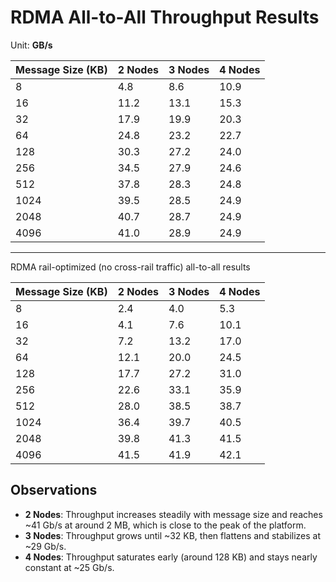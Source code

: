 # RDMA All-to-All Throughput Results

Unit: **GB/s**

| Message Size (KB) | 2 Nodes | 3 Nodes | 4 Nodes |
|-------------------|---------|---------|---------|
| 8                 | 4.8     | 8.6     | 10.9    |
| 16                | 11.2    | 13.1    | 15.3    |
| 32                | 17.9    | 19.9    | 20.3    |
| 64                | 24.8    | 23.2    | 22.7    |
| 128               | 30.3    | 27.2    | 24.0    |
| 256               | 34.5    | 27.9    | 24.6    |
| 512               | 37.8    | 28.3    | 24.8    |
| 1024              | 39.5    | 28.5    | 24.9    |
| 2048              | 40.7    | 28.7    | 24.9    |
| 4096              | 41.0    | 28.9    | 24.9    |

---

RDMA rail-optimized (no cross-rail traffic) all-to-all results

| Message Size (KB) | 2 Nodes | 3 Nodes | 4 Nodes |
| ----------------- | ------- | ------- | ------- |
| 8                 | 2.4     | 4.0     | 5.3     |
| 16                | 4.1     | 7.6     | 10.1    |
| 32                | 7.2     | 13.2    | 17.0    |
| 64                | 12.1    | 20.0    | 24.5    |
| 128               | 17.7    | 27.2    | 31.0    |
| 256               | 22.6    | 33.1    | 35.9    |
| 512               | 28.0    | 38.5    | 38.7    |
| 1024              | 36.4    | 39.7    | 40.5    |
| 2048              | 39.8    | 41.3    | 41.5    |
| 4096              | 41.5    | 41.9    | 42.1    |

## Observations
- **2 Nodes**: Throughput increases steadily with message size and reaches ~41 Gb/s at around 2 MB, which is close to the peak of the platform.  
- **3 Nodes**: Throughput grows until ~32 KB, then flattens and stabilizes at ~29 Gb/s.  
- **4 Nodes**: Throughput saturates early (around 128 KB) and stays nearly constant at ~25 Gb/s.  
